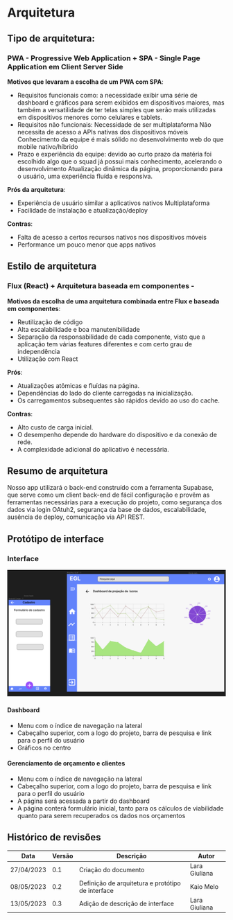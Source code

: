 # Arquitetura
## Tipo de arquitetura:
### PWA -  Progressive Web Application +  SPA - Single Page Application em Client Server Side

**Motivos que levaram a escolha de um PWA com SPA**:

- Requisitos funcionais como: a necessidade exibir uma série de dashboard e gráficos para serem exibidos em dispositivos maiores, mas também a versatilidade de ter telas simples que serão mais utilizadas em dispositivos menores como celulares e tablets.
 - Requisitos não funcionais: 
Necessidade de ser multiplataforma
Não necessita de acesso a APIs nativas dos dispositivos móveis
Conhecimento da equipe é mais sólido no desenvolvimento web do que mobile nativo/híbrido
- Prazo e experiência da equipe: devido ao curto prazo da matéria foi escolhido algo que o squad já possui mais conhecimento, acelerando o desenvolvimento
Atualização dinâmica da página, proporcionando para o usuário, uma experiência fluída e responsiva.

**Prós da arquitetura**:

- Experiência de usuário similar a aplicativos nativos
Multiplataforma
- Facilidade de instalação e atualização/deploy

**Contras**:

- Falta de acesso a certos recursos nativos nos dispositivos móveis
- Performance um pouco menor que apps nativos

## Estilo de arquitetura
### Flux (React) + Arquitetura baseada em componentes -
**Motivos da escolha de uma arquitetura combinada entre Flux e baseada em componentes**:

- Reutilização de código
- Alta escalabilidade e boa manutenibilidade 
- Separação da responsabilidade de cada componente, visto que a aplicação tem várias features diferentes e com certo grau de independência
- Utilização com React

**Prós**:

- Atualizações atômicas e fluídas na página.
- Dependências do lado do cliente carregadas na inicialização.
- Os carregamentos subsequentes são rápidos devido ao uso do cache.

**Contras**:

- Alto custo de carga inicial.
- O desempenho depende do hardware do dispositivo e da conexão de rede.
- A complexidade adicional do aplicativo é necessária.

## Resumo de arquitetura
Nosso app utilizará o back-end construído com a ferramenta Supabase, que serve como um client back-end de fácil configuração e provêm as ferramentas necessárias para a execução do projeto, como segurança dos dados via login OAtuh2, segurança da base de dados, escalabilidade, ausência de deploy, comunicação via API REST.


## Protótipo de interface 
### Interface
![Protótipos de interface](prototipos.PNG)

#### Dashboard
- Menu com o índice de navegação na lateral 
- Cabeçalho superior, com a logo do projeto, barra de pesquisa e link para o perfil do usuário
- Gráficos no centro

#### Gerenciamento de orçamento e clientes
- Menu com o índice de navegação na lateral 
- Cabeçalho superior, com a logo do projeto, barra de pesquisa e link para o perfil do usuário
- A página será acessada a partir do dashboard
- A página conterá formulário inicial, tanto para os cálculos de viabilidade quanto para serem recuperados os dados nos orçamentos
 
 ## Histórico de revisões

| Data | Versão | Descrição | Autor |
|---|---|---|---|
| 27/04/2023 | 0.1 | Criação do documento | Lara Giuliana |
| 08/05/2023 | 0.2 | Definição de arquitetura e protótipo de interface | Kaio Melo  |
| 13/05/2023 | 0.3 | Adição de descrição de interface | Lara Giuliana  |
